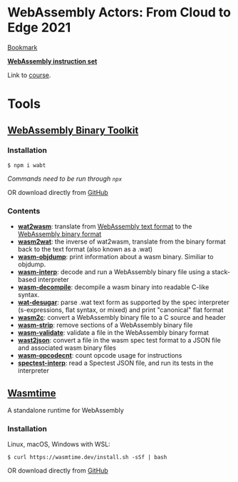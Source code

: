 # WebAssembly Actors: From Cloud to Edge 2021

[Bookmark](https://learning.edx.org/course/course-v1:LinuxFoundationX+LFD134x+1T2021/block-v1:LinuxFoundationX+LFD134x+1T2021+type@sequential+block@2088e5f80e6f4fad8d0ea239f869fc51/block-v1:LinuxFoundationX+LFD134x+1T2021+type@vertical+block@da22a5a3dc964b6a9c35944eb1396f12)

[**WebAssembly instruction set**](https://webassembly.github.io/spec/core/appendix/index-instructions.html)

Link to [course](https://learning.edx.org/course/course-v1:LinuxFoundationX+LFD134x+1T2021/home).

# Tools

## [WebAssembly Binary Toolkit](https://github.com/WebAssembly/wabt)

### Installation

```
$ npm i wabt
```
*Commands need to be run through `npx`*

OR download directly from [GitHub](https://github.com/WebAssembly/wabt/releases)

### Contents

- [**wat2wasm**](https://webassembly.github.io/wabt/doc/wat2wasm.1.html): translate from [WebAssembly text format](https://webassembly.github.io/spec/core/text/index.html) to the [WebAssembly binary format](https://webassembly.github.io/spec/core/binary/index.html)
- [**wasm2wat**](https://webassembly.github.io/wabt/doc/wasm2wat.1.html): the inverse of wat2wasm, translate from the binary format back to the text format (also known as a .wat)
- [**wasm-objdump**](https://webassembly.github.io/wabt/doc/wasm-objdump.1.html): print information about a wasm binary. Similiar to objdump.
- [**wasm-interp**](https://webassembly.github.io/wabt/doc/wasm-interp.1.html): decode and run a WebAssembly binary file using a stack-based interpreter
- [**wasm-decompile**](https://webassembly.github.io/wabt/doc/wasm-decompile.1.html): decompile a wasm binary into readable C-like syntax.
- [**wat-desugar**](https://webassembly.github.io/wabt/doc/wat-desugar.1.html): parse .wat text form as supported by the spec interpreter (s-expressions, flat syntax, or mixed) and print "canonical" flat format
- [**wasm2c**](https://webassembly.github.io/wabt/doc/wasm2c.1.html): convert a WebAssembly binary file to a C source and header
- [**wasm-strip**](https://webassembly.github.io/wabt/doc/wasm-strip.1.html): remove sections of a WebAssembly binary file
- [**wasm-validate**](https://webassembly.github.io/wabt/doc/wasm-validate.1.html): validate a file in the WebAssembly binary format
- [**wast2json**](https://webassembly.github.io/wabt/doc/wast2json.1.html): convert a file in the wasm spec test format to a JSON file and associated wasm binary files
- [**wasm-opcodecnt**](https://webassembly.github.io/wabt/doc/wasm-opcodecnt.1.html): count opcode usage for instructions
- [**spectest-interp**](https://webassembly.github.io/wabt/doc/spectest-interp.1.html): read a Spectest JSON file, and run its tests in the interpreter

## [Wasmtime](https://github.com/bytecodealliance/wasmtime)

A standalone runtime for WebAssembly

### Installation

Linux, macOS, Windows with WSL:
```
$ curl https://wasmtime.dev/install.sh -sSf | bash
```

OR download directly from [GitHub](https://github.com/bytecodealliance/wasmtime/releases)
